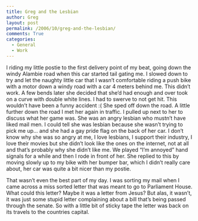 ```yaml
---
title: Greg and the Lesbian
author: Greg
layout: post
permalink: /2006/10/greg-and-the-lesbian/
comments: True
categories:
  - General
  - Work
---
```

I riding my little postie to the first delivery point of my beat, going down the windy Alambie road when this car started tail gating me. I slowed down to try and let the naughty little car that I wasn’t comfortable riding a push bike with a motor down a windy road with a car 4 meters behind me. This didn’t work. A few bends later she decided that she’d had enough and over took on a curve with double white lines. I had to swerve to not get hit. This wouldn’t have been a funny accident :( She sped off down the road. A little further down the road I met her again in traffic. I pulled up next to her to discuss what her game was. She was an angry lesbian who mustn’t have liked mail men. I could tell she was lesbian because she wasn’t trying to pick me up… and she had a gay pride flag on the back of her car. I don’t know why she was so angry at me, I love lesbians, I support their industry, I love their movies but she didn’t look like the ones on the internet, not at all and that’s probably why she didn’t like me. We played “I’m annoyed” hand signals for a while and then I rode in front of her. She replied to this by moving slowly up to my bike with her bumper bar, which I didn’t really care about, her car was quite a bit nicer than my postie.

That wasn’t even the best part of my day. I was sorting my mail when I came across a miss sorted letter that was meant to go to Parliament House. What could this letter? Maybe it was a letter from Jesus? But alas, it wasn’t, it was just some stupid letter complaining about a bill that’s being passed through the senate. So with a little bit of sticky tape the letter was back on its travels to the countries capital.